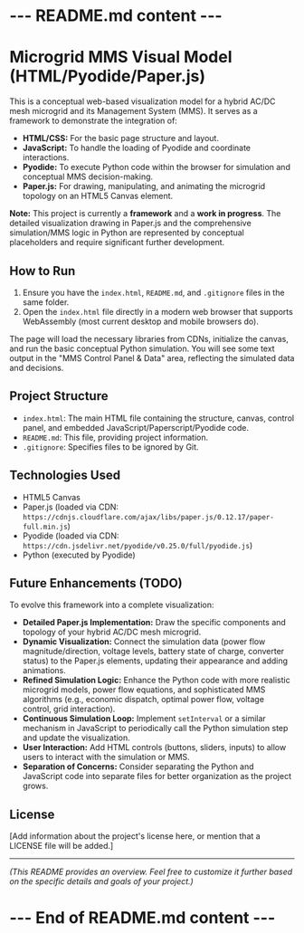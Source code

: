 # --- README.md content ---

# Microgrid MMS Visual Model (HTML/Pyodide/Paper.js)

This is a conceptual web-based visualization model for a hybrid AC/DC mesh microgrid and its Management System (MMS). It serves as a framework to demonstrate the integration of:

* **HTML/CSS:** For the basic page structure and layout.
* **JavaScript:** To handle the loading of Pyodide and coordinate interactions.
* **Pyodide:** To execute Python code within the browser for simulation and conceptual MMS decision-making.
* **Paper.js:** For drawing, manipulating, and animating the microgrid topology on an HTML5 Canvas element.

**Note:** This project is currently a **framework** and a **work in progress**. The detailed visualization drawing in Paper.js and the comprehensive simulation/MMS logic in Python are represented by conceptual placeholders and require significant further development.

## How to Run

1.  Ensure you have the `index.html`, `README.md`, and `.gitignore` files in the same folder.
2.  Open the `index.html` file directly in a modern web browser that supports WebAssembly (most current desktop and mobile browsers do).

The page will load the necessary libraries from CDNs, initialize the canvas, and run the basic conceptual Python simulation. You will see some text output in the "MMS Control Panel & Data" area, reflecting the simulated data and decisions.

## Project Structure

* `index.html`: The main HTML file containing the structure, canvas, control panel, and embedded JavaScript/Paperscript/Pyodide code.
* `README.md`: This file, providing project information.
* `.gitignore`: Specifies files to be ignored by Git.

## Technologies Used

* HTML5 Canvas
* Paper.js (loaded via CDN: `https://cdnjs.cloudflare.com/ajax/libs/paper.js/0.12.17/paper-full.min.js`)
* Pyodide (loaded via CDN: `https://cdn.jsdelivr.net/pyodide/v0.25.0/full/pyodide.js`)
* Python (executed by Pyodide)

## Future Enhancements (TODO)

To evolve this framework into a complete visualization:

* **Detailed Paper.js Implementation:** Draw the specific components and topology of your hybrid AC/DC mesh microgrid.
* **Dynamic Visualization:** Connect the simulation data (power flow magnitude/direction, voltage levels, battery state of charge, converter status) to the Paper.js elements, updating their appearance and adding animations.
* **Refined Simulation Logic:** Enhance the Python code with more realistic microgrid models, power flow equations, and sophisticated MMS algorithms (e.g., economic dispatch, optimal power flow, voltage control, grid interaction).
* **Continuous Simulation Loop:** Implement `setInterval` or a similar mechanism in JavaScript to periodically call the Python simulation step and update the visualization.
* **User Interaction:** Add HTML controls (buttons, sliders, inputs) to allow users to interact with the simulation or MMS.
* **Separation of Concerns:** Consider separating the Python and JavaScript code into separate files for better organization as the project grows.

## License

[Add information about the project's license here, or mention that a LICENSE file will be added.]

---
*(This README provides an overview. Feel free to customize it further based on the specific details and goals of your project.)*

# --- End of README.md content ---
